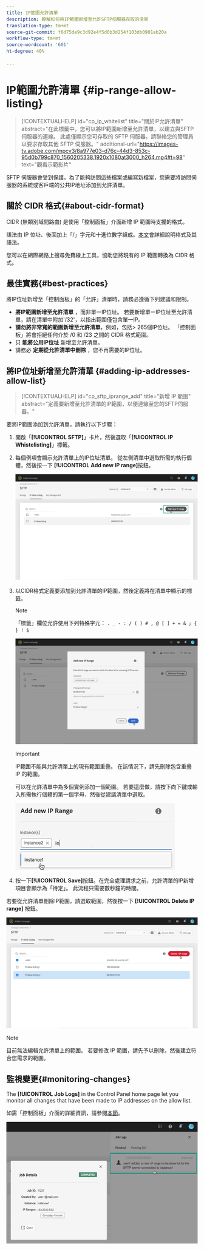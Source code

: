 ```yaml
---
title: IP範圍允許清單
description: 瞭解如何將IP範圍新增至允許SFTP伺服器存取的清單
translation-type: tm+mt
source-git-commit: f6d75de9c3d92e4f5d0b3d254f103db0901ab20a
workflow-type: tm+mt
source-wordcount: '601'
ht-degree: 40%

---
```



# IP範圍允許清單 {#ip-range-allow-listing}

>[!CONTEXTUALHELP]
>id="cp_ip_whitelist"
>title="關於IP允許清單"
>abstract="在此標籤中，您可以將IP範圍新增至允許清單，以建立與SFTP伺服器的連線。 此處僅顯示您可存取的 SFTP 伺服器。請聯絡您的管理員以要求存取其他 SFTP 伺服器。"
>additional-url="https://images-tv.adobe.com/mpcv3/8a977e03-d76c-44d3-853c-95d0b799c870_1560205338.1920x1080at3000_h264.mp4#t=98" text="觀看示範影片"

SFTP 伺服器會受到保護。為了能夠訪問這些檔案或編寫新檔案，您需要將訪問伺服器的系統或客戶端的公共IP地址添加到允許清單。

## 關於 CIDR 格式{#about-cidr-format}

CIDR (無類別域間路由) 是使用「控制面板」介面新增 IP 範圍時支援的格式。

語法由 IP 位址、後面加上「/」字元和十進位數字組成。[本文](https://whatismyipaddress.com/cidr)會詳細說明格式及其語法。

您可以在網際網路上搜尋免費線上工具，協助您將現有的 IP 範圍轉換為 CIDR 格式。

## 最佳實務{#best-practices}

將IP位址新增至「控制面板」的「允許」清單時，請務必遵循下列建議和限制。

* **將IP範圍新增至允許清單** ，而非單一IP位址。 若要新增單一IP位址至允許清單，請在清單中附加&#39;/32&#39;，以指出範圍僅包含單一IP。
* **請勿將非常寬的範圍新增至允許清單**，例如，包括> 265個IP位址。 「控制面板」將會拒絕任何介於 /0 和 /23 之間的 CIDR 格式範圍。
* 只 **能將公用IP位址** 新增至允許清單。
* 請務必 **定期從允許清單中刪除** ，您不再需要的IP位址。

## 將IP位址新增至允許清單 {#adding-ip-addresses-allow-list}

>[!CONTEXTUALHELP]
>id="cp_sftp_iprange_add"
>title="新增 IP 範圍"
>abstract="定義要新增至允許清單的IP範圍，以便連線至您的SFTP伺服器。"

要將IP範圍添加到允許清單，請執行以下步驟：

1. 開啟「**[!UICONTROL SFTP]**」卡片，然後選取「**[!UICONTROL IP Whistelisting]**」標籤。
1. 每個例項會顯示允許清單上的IP位址清單。 從左側清單中選取所需的執行個體，然後按一下 **[!UICONTROL Add new IP range]**&#x200B;按鈕。

   ![](assets/control_panel_add_range.png)

1. 以CIDR格式定義要添加到允許清單的IP範圍，然後定義將在清單中顯示的標籤。

   >[!NOTE]
   >
   >「標籤」欄位允許使用下列特殊字元：
   > `. _ - : / ( ) # , @ [ ] + = & ; { } ! $`

   ![](assets/control_panel_add_range2.png)

   >[!IMPORTANT]
   >
   >IP範圍不能與允許清單上的現有範圍重疊。 在該情況下，請先刪除包含重疊 IP 的範圍。
   >
   >可以在允許清單中為多個實例添加一個範圍。 若要這麼做，請按下向下鍵或輸入所需執行個體的第一個字母，然後從建議清單中選取。

   ![](assets/control_panel_add_range3.png)

1. 按一下&#x200B;**[!UICONTROL Save]**&#x200B;按鈕。在完全處理請求之前，允許清單的IP新增項目會顯示為「待定」。 此流程只需要數秒鐘的時間。

若要從允許清單刪除IP範圍，請選取範圍，然後按一下 **[!UICONTROL Delete IP range]** 按鈕。

![](assets/control_panel_delete_range2.png)

>[!NOTE]
>
>目前無法編輯允許清單上的範圍。 若要修改 IP 範圍，請先予以刪除，然後建立符合您需求的範圍。

## 監視變更{#monitoring-changes}

The **[!UICONTROL Job Logs]** in the Control Panel home page let you monitor all changes that have been made to IP addresses on the allow list.

如需「控制面板」介面的詳細資訊，請參閱[本節](../../discover/using/discovering-the-interface.md)。

![](assets/control_panel_ip_log.png)
